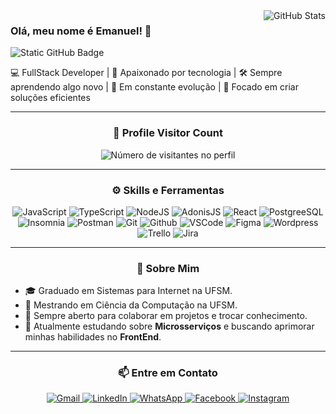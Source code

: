 <img align="right" src="https://github-readme-stats.vercel.app/api?username=emanuelwp&show_icons=true&title_color=f8efd4&text_color=f8efd4&icon_color=f8efd4&bg_color=1A2026&cache_seconds=2300" alt="GitHub Stats">

### Olá, meu nome é Emanuel! 👋

<img src="https://img.shields.io/static/v1?label=Overview&message=Emanuel&color=f8efd4&style=for-the-badge&logo=GitHub" alt="Static GitHub Badge">

💻 FullStack Developer | 🚀 Apaixonado por tecnologia | 🛠️ Sempre aprendendo algo novo | 🌱 Em constante evolução | 🔧 Focado em criar soluções eficientes



---

<div align="center">
  <h3><b>📍 Profile Visitor Count</b></h3>
</div>

<p align="center">
  <img src="https://profile-counter.glitch.me/emanuelwp/count.svg" alt="Número de visitantes no perfil">
</p>

---


<div align="center">
  <h3><b>⚙️ Skills e Ferramentas</b></h3>
</div>

<p align="center">
  <img src="https://img.shields.io/badge/-JavaScript-333333?style=flat&logo=javascript" alt="JavaScript">
  <img src="https://img.shields.io/badge/-TypeScript-333333?style=flat&logo=typescript" alt="TypeScript">
  <img src="https://img.shields.io/badge/-NodeJS-333333?style=flat&logo=node.js" alt="NodeJS">
  <img src="https://img.shields.io/badge/-AdonisJS-333333?style=flat&logo=adonisjs" alt="AdonisJS">
  <img src="https://img.shields.io/badge/-React-333333?style=flat&logo=react" alt="React">
  <img src="https://img.shields.io/badge/-PostgreSQL-333333?style=flat&logo=postgresql" alt="PostgreeSQL">
  <img src="https://img.shields.io/badge/-Insomnia-333333?style=flat&logo=insomnia" alt="Insomnia">
  <img src="https://img.shields.io/badge/-Postman-333333?style=flat&logo=postman" alt="Postman">
  <img src="https://img.shields.io/badge/-Git-333333?style=flat&logo=git" alt="Git">
  <img src="https://img.shields.io/badge/-GitHub-333333?style=flat&logo=github" alt="Github">
  <img src="https://img.shields.io/badge/-VSCode-333333?style=flat&logo=visual-studio-code" alt="VSCode">
  <img src="https://img.shields.io/badge/-Figma-333333?style=flat&logo=figma" alt="Figma">
  <img src="https://img.shields.io/badge/-WordPress-333333?style=flat&logo=wordpress" alt="Wordpress">
  <img src="https://img.shields.io/badge/-Trello-333333?style=flat&logo=trello" alt="Trello">
  <img src="https://img.shields.io/badge/-Jira-333333?style=flat&logo=jira" alt="Jira">
</p>

---

<div align="center">
  <h3><b>🚀 Sobre Mim</b></h3>
</div>

- 🎓 Graduado em Sistemas para Internet na UFSM.
- 💼 Mestrando em Ciência da Computação na UFSM.
- 👯 Sempre aberto para colaborar em projetos e trocar conhecimento.
- 🌱 Atualmente estudando sobre **Microsserviços** e buscando aprimorar minhas habilidades no **FrontEnd**.

---


<div align="center">
  <h3><b>📫 Entre em Contato</b></h3>
</div>

<p align="center">
  <a href="mailto:emanuelwp0@gmail.com" title="Gmail" target="_blank">
    <img src="https://img.shields.io/badge/-Gmail-FF0000?style=flat-square&labelColor=FF0000&logo=gmail&logoColor=white" alt="Gmail"/>
  </a>
  <a href="https://www.linkedin.com/in/emanuelwagnerpereira/" title="LinkedIn" target="_blank">
    <img src="https://img.shields.io/badge/-Linkedin-0e76a8?style=flat-square&logo=Linkedin&logoColor=white" alt="LinkedIn"/>
  </a>
  <a href="https://wa.me/5555991061980?text=Olá%2C%20vim%20pelo%20GitHub!" title="WhatsApp" target="_blank">
    <img src="https://img.shields.io/badge/-WhatsApp-25d366?style=flat-square&labelColor=25d366&logo=whatsapp&logoColor=white" alt="WhatsApp"/>
  </a>
  <a href="https://www.facebook.com/emanuel.wagnerpereira.5/" title="Facebook" target="_blank">
    <img src="https://img.shields.io/badge/-Facebook-3b5998?style=flat-square&labelColor=3b5998&logo=facebook&logoColor=white" alt="Facebook"/>
  </a>
  <a href="https://www.instagram.com/emanuel.wape/" title="Instagram" target="_blank">
    <img src="https://img.shields.io/badge/-Instagram-DF0174?style=flat-square&labelColor=DF0174&logo=instagram&logoColor=white" alt="Instagram"/>
  </a>
</p>




